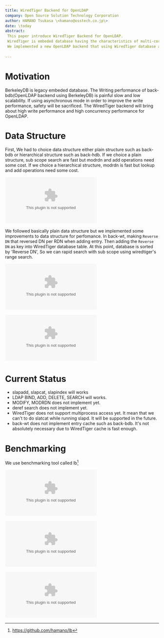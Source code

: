 ```yaml
---
title: WiredTiger Backend for OpenLDAP
company: Open Source Solution Technology Corporation
author: HAMANO Tsukasa \<hamano@osstech.co.jp\>
date: \today
abstract:
 This paper introduce WiredTiger Backend for OpenLDAP.
 WiredTiger is embeded database having the characteristics of multi-core scalability and lock-free algorithms.
 We implemented a new OpenLDAP backend that using WiredTiger database and then we made an experiment about performance.

---
```


# Motivation
BerkeleyDB is legacy embeded database.
The Writing performance of back-bdb(OpenLDAP backend using BerkeleyDB) is painful slow and low scalability.
If using asynchronous mode in order to improve the write performance, safety will be sacrificed.
The WiredTiger backend will bring about high write performance and high concurrency performance for OpenLDAP.

# Data Structure
First, We had to choice data structure either plain structure such as back-bdb or hierarchical structure such as back-hdb.
If we choice a plain structure, sub scope search are fast but modrdn and add operations need some cost.
If we choice a hierarchical structure, modrdn is fast but lookup and add operations need some cost.

![Plain structure vs Hierarchical structure](figure/plain_vs_hierarchical.eps)

We followed basically plain data structure but we implemented some improvements to data structure for perfomance.
In back-wt, making `Reverse DN` that reversed DN per RDN when adding entry.
Then adding the `Reverse DN` as key into WiredTiger database table.
At this point, database is sorted by 'Reverse DN', So we can rapid search with sub scope using wiredtiger's range search.

![Making Reverse DN](figure/reverse_dn.eps)

![back-wt data structure](figure/back-wt_data_structure.eps)

# Current Status

 * slapadd, slapcat, slapindex will works
 * LDAP BIND, ADD, DELETE, SEARCH will works.
 * MODIFY, MODRDN does not implement yet.
 * deref search does not implement yet.
 * WiredTiger does not support multiprocess access yet.
 It mean that we can't to do slatcat while running slapd. It will be supported in the future.
 * back-wt does not implement entry cache such as back-bdb.
 It's not absolutely necessary due to WiredTiger cache is fast enough.

# Benchmarking
We use benchmarking tool called lb[^lb]

![LDAP ADD Benchmarking](benchmark/add.eps)

![LDAP BIND Benchmarking](benchmark/bind.eps)

![LDAP SEARCH Benchmarking](benchmark/search.eps)

[^lb]: <https://github.com/hamano/lb>
